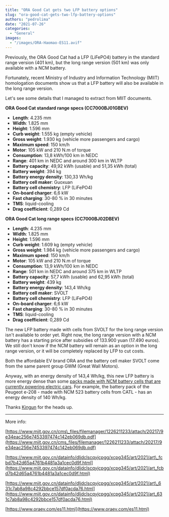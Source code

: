 ```yaml
---
title: "ORA Good Cat gets two LFP battery options"
slug: "ora-good-cat-gets-two-lfp-battery-options"
authors: "pedrolima"
date: "2021-07-26"
categories:
  - "General"
images:
  - "/images/ORA-Haomao-ES11.avif"
---
```


Previously, the ORA Good Cat had a LFP (LiFePO4) battery in the standard range version (401 km), but the long range version (501 km) was only available with a NCM battery.

Fortunately, recent Ministry of Industry and Information Technology (MIIT) homologation documents show us that a LFP battery will also be available in the long range version.

Let's see some details that I managed to extract from MIIT documents.

**ORA Good Cat standard range specs (CC7000BJ01GBEV)**

- **Length**: 4.235 mm
- **Width**: 1.825 mm
- **Height**: 1.596 mm
- **Curb weight**: 1.555 kg (empty vehicle)
- **Gross weight**: 1.930 kg (vehicle more passengers and cargo)
- **Maximum speed**: 150 km/h
- **Motor**: 105 kW and 210 N.m of torque
- **Consumption**: 13,8 kWh/100 km in NEDC
- **Range**: 401 km in NEDC and around 300 km in WLTP
- **Battery capacity**: 49,92 kWh (usable) and 51,35 kWh (total)
- **Battery weight**: 394 kg
- **Battery energy density**: 130,33 Wh/kg
- **Battery cell maker**: Guoxuan
- **Battery cell chemistry**: LFP (LiFePO4)
- **On-board charger**: 6,6 kW
- **Fast charging**: 30-80 % in 30 minutes
- **TMS**: liquid-cooling
- **Drag coefficient**: 0,289 Cd

**ORA Good Cat long range specs (CC7000BJ02DBEV)**

- **Length**: 4.235 mm
- **Width**: 1.825 mm
- **Height**: 1.596 mm
- **Curb weight**: 1.609 kg (empty vehicle)
- **Gross weight**: 1.984 kg (vehicle more passengers and cargo)
- **Maximum speed**: 150 km/h
- **Motor**: 105 kW and 210 N.m of torque
- **Consumption**: 13,9 kWh/100 km in NEDC
- **Range**: 501 km in NEDC and around 375 km in WLTP
- **Battery capacity**: 57,7 kWh (usable) and 62,95 kWh (total)
- **Battery weight**: 439 kg
- **Battery energy density**: 143,4 Wh/kg
- **Battery cell maker**: SVOLT
- **Battery cell chemistry**: LFP (LiFePO4)
- **On-board charger**: 6,6 kW
- **Fast charging**: 30-80 % in 30 minutes
- **TMS**: liquid-cooling
- **Drag coefficient**: 0,289 Cd

The new LFP battery made with cells from SVOLT for the long range version isn't available to order yet. Right now, the long range version with a NCM battery has a starting price after subsidies of 133.900 yuan (17.490 euros). We still don't know if the NCM battery will remain as an option in the long range version, or it will be completely replaced by LFP to cut costs.

Both the affordable EV brand ORA and the battery cell maker SVOLT come from the same parent group GWM (Great Wall Motors).

Anyway, with an energy density of 143,4 Wh/kg, this new LFP battery is more energy dense than some [packs made with NCM battery cells that are currently powering electric cars](/2020/04/04/comparison-of-different-ev-batteries-in-2020/). For example, the battery pack of the Peugeot e-208 - made with NCM 523 battery cells from CATL - has an energy density of 140 Wh/kg.

Thanks [Kingun](https://twitter.com/thekingun) for the heads up.

---

More info:

[https://www.miit.gov.cn/cms\_files/filemanager/1226211233/attach/20217/9e34eac256e7453397474c142eb069db.pdf](https://www.miit.gov.cn/cms_files/filemanager/1226211233/attach/20217/9e34eac256e7453397474c142eb069db.pdf)

[https://www.miit.gov.cn/datainfo/dljdclscqyjcpgg/xcpg345/art/2021/art\_fcbd7b42d65a4761b4481a3a1cec0d9f.html](https://www.miit.gov.cn/datainfo/dljdclscqyjcpgg/xcpg345/art/2021/art_fcbd7b42d65a4761b4481a3a1cec0d9f.html)

[https://www.miit.gov.cn/datainfo/dljdclscqyjcpgg/xcpg345/art/2021/art\_631c7ab8a98c4292bbce157df0acda76.html](https://www.miit.gov.cn/datainfo/dljdclscqyjcpgg/xcpg345/art/2021/art_631c7ab8a98c4292bbce157df0acda76.html)

[https://www.oraev.com/es11.html](https://www.oraev.com/es11.html)
